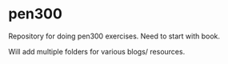 # pen300

Repository for doing pen300 exercises.
Need to start with book.

Will add multiple folders for various blogs/ resources.
